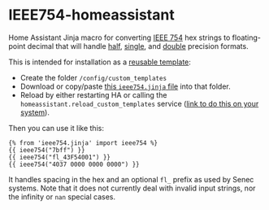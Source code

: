 # IEEE754-homeassistant

Home Assistant Jinja macro for converting [IEEE 754](https://en.wikipedia.org/wiki/IEEE_754) hex strings to floating-point decimal that will handle
[half](https://en.wikipedia.org/wiki/Half-precision_floating-point_format),
[single](https://en.wikipedia.org/wiki/Single-precision_floating-point_format),
and [double](https://en.wikipedia.org/wiki/Double-precision_floating-point_format) precision formats.

This is intended for installation as a [reusable template](https://www.home-assistant.io/docs/configuration/templating/#reusing-templates):

* Create the folder `/config/custom_templates`
* Download or copy/paste [this `ieee754.jinja` file](https://raw.githubusercontent.com/Troon/IEEE754-homeassistant/main/ieee754.jinja) into that folder.
* Reload by either restarting HA or calling the `homeassistant.reload_custom_templates` service ([link to do this on your system](https://my.home-assistant.io/redirect/_change/?redirect=developer_call_service%2F%3Fservice%3Dhomeassistant.reload_custom_templates)).

Then you can use it like this:

```
{% from 'ieee754.jinja' import ieee754 %}
{{ ieee754("7bff") }}
{{ ieee754("fl_43F54001") }}
{{ ieee754("4037 0000 0000 0000") }}
```

It handles spacing in the hex and an optional `fl_` prefix as used by Senec systems.
Note that it does not currently deal with invalid input strings, nor the 
infinity or `nan` special cases.
